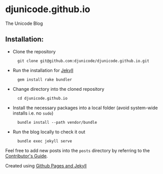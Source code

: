 # djunicode.github.io
The Unicode Blog

## Installation:

* Clone the repository

        git clone git@github.com:djunicode/djunicode.github.io.git

* Run the installation for [Jekyll](https://jekyllrb.com/docs/quickstart)

        gem install rake bundler

* Change directory into the cloned repository

        cd djunicode.github.io

* Install the necessary packages into a local folder (avoid system-wide installs i.e. no `sudo`)

        bundle install --path vendor/bundle

* Run the blog locally to check it out

        bundle exec jekyll serve

Feel free to add new posts into the `posts` directory by referring to the [Contributor's Guide](https://djunicode.github.io/new/contributor/2018/06/07/contributors-guide.html).

Created using [Github Pages and Jekyll](https://help.github.com/articles/using-jekyll-as-a-static-site-generator-with-github-pages/)

